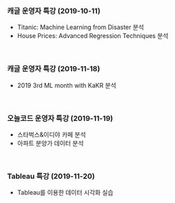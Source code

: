 ### 캐글 운영자 특강 (2019-10-11)
- Titanic: Machine Learning from Disaster 분석
- House Prices: Advanced Regression Techniques 분석

<br>

### 캐글 운영자 특강 (2019-11-18)
- 2019 3rd ML month with KaKR 분석

<br>

### 오늘코드 운영자 특강 (2019-11-19)
- 스타벅스&이디야 카페 분석
- 아파트 분양가 데이터 분석

<br>

### Tableau 특강 (2019-11-20)
- Tableau를 이용한 데이터 시각화 실습

